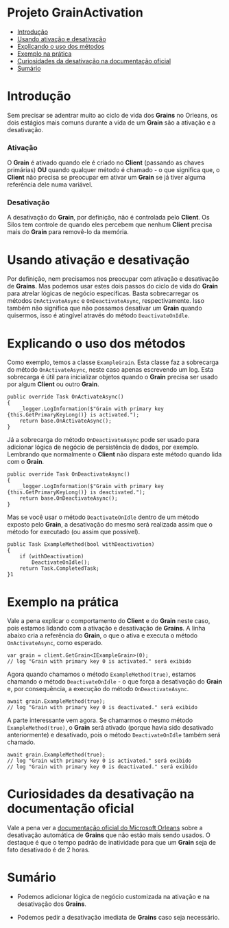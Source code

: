# Projeto GrainActivation

- [Introdução](#introdução)
- [Usando ativação e desativação ](#usando-ativação-e-desativação)
- [Explicando o uso dos métodos](#explicando-o-uso-dos-métodos)
- [Exemplo na prática](#exemplo-na-prática)
- [Curiosidades da desativação na documentação oficial](#curiosidades-da-desativação-na-documentação-oficial)
- [Sumário](#sumário)

# Introdução

Sem precisar se adentrar muito ao ciclo de vida dos **Grains** no Orleans, os dois estágios mais comuns durante a vida de um **Grain** são a ativação e a desativação.

### Ativação

O **Grain** é ativado quando ele é criado no **Client** (passando as chaves primárias) **OU** quando qualquer método é chamado - o que significa que, o **Client** não precisa se preocupar em ativar um **Grain** se já tiver alguma referência dele numa variável.

### Desativação

A desativação do **Grain**, por definição, não é controlada pelo **Client**. Os Silos tem controle de quando eles percebem que nenhum **Client** precisa mais do **Grain** para removê-lo da memória.

# Usando ativação e desativação

Por definição, nem precisamos nos preocupar com ativação e desativação de **Grains**. Mas podemos usar estes dois passos do ciclo de vida do **Grain** para atrelar lógicas de negócio específicas. Basta sobrecarregar os métodos `OnActivateAsync` e `OnDeactivateAsync`, respectivamente. Isso também não significa que não possamos desativar um **Grain** quando quisermos, isso é atingível através do método `DeactivateOnIdle`.

# Explicando o uso dos métodos

Como exemplo, temos a classe `ExampleGrain`. Esta classe faz a sobrecarga do método `OnActivateAsync`, neste caso apenas escrevendo um log. Esta sobrecarga é útil para inicializar objetos quando o **Grain** precisa ser usado por algum **Client** ou outro **Grain**.

```
public override Task OnActivateAsync()
{
	_logger.LogInformation($"Grain with primary key {this.GetPrimaryKeyLong()} is activated.");
	return base.OnActivateAsync();
}
```

Já a sobrecarga do método `OnDeactivateAsync` pode ser usado para adicionar lógica de negócio de persistência de dados, por exemplo. Lembrando que normalmente o **Client** não dispara este método quando lida com o **Grain**.

```
public override Task OnDeactivateAsync()
{
	_logger.LogInformation($"Grain with primary key {this.GetPrimaryKeyLong()} is deactivated.");
	return base.OnDeactivateAsync();
}
```

Mas se você usar o método `DeactivateOnIdle` dentro de um método exposto pelo **Grain**, a desativação do mesmo será realizada assim que o método for executado (ou assim que possível).

```
public Task ExampleMethod(bool withDeactivation)
{
	if (withDeactivation)
		DeactivateOnIdle();
	return Task.CompletedTask;
}1
```

# Exemplo na prática

Vale a pena explicar o comportamento do **Client** e do **Grain** neste caso, pois estamos lidando com a ativação e desativação de **Grains**. A linha abaixo cria a referência do **Grain**, o que o ativa e executa o método `OnActivateAsync`, como esperado.

```
var grain = client.GetGrain<IExampleGrain>(0);
// log "Grain with primary key 0 is activated." será exibido
```

Agora quando chamamos o método `ExampleMethod(true)`, estamos chamando o método `DeactivateOnIdle` - o que força a desativação do **Grain** e, por consequência, a execução do método `OnDeactivateAsync`.

```
await grain.ExampleMethod(true);
// log "Grain with primary key 0 is deactivated." será exibido
```

A parte interessante vem agora. Se chamarmos o mesmo método `ExampleMethod(true)`, o **Grain** será ativado (porque havia sido desativado anteriormente) e desativado, pois o método `DeactivateOnIdle` também será chamado.

```
await grain.ExampleMethod(true);
// log "Grain with primary key 0 is activated." será exibido
// log "Grain with primary key 0 is deactivated." será exibido
```

# Curiosidades da desativação na documentação oficial

Vale a pena ver a [documentação oficial do Microsoft Orleans](https://dotnet.github.io/orleans/docs/host/configuration_guide/activation_garbage_collection.html) sobre a desativação automática de **Grains** que não estão mais sendo usados. O destaque é que o tempo padrão de inatividade para que um **Grain** seja de fato desativado é de 2 horas.

# Sumário

- Podemos adicionar lógica de negócio customizada na ativação e na desativação dos **Grains**.

- Podemos pedir a desativação imediata de **Grains** caso seja necessário.